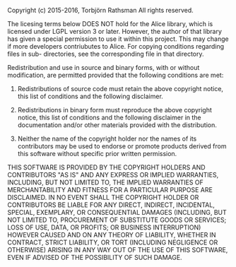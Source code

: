 Copyright (c) 2015-2016, Torbjörn Rathsman
All rights reserved.

The licesing terms below DOES NOT hold for the Alice library, which is licensed
under LGPL version 3 or later. However, the author of that library has given
a special permission to use it within this project. This may change if more
developers contriubutes to Alice. For copying conditions regarding files in sub-
directories, see the corresponding file in that directory.

Redistribution and use in source and binary forms, with or without modification,
are permitted provided that the following conditions are met:

   1. Redistributions of source code must retain the above copyright notice, this 
      list of conditions and the following disclaimer.

   2. Redistributions in binary form must reproduce the above copyright notice, 
      this list of conditions and the following disclaimer in the documentation 
      and/or other materials provided with the distribution.

   3. Neither the name of the copyright holder nor the names of its contributors
      may be used to endorse or promote products derived from this software without
      specific prior written permission.

THIS SOFTWARE IS PROVIDED BY THE COPYRIGHT HOLDERS AND CONTRIBUTORS "AS IS" AND
ANY EXPRESS OR IMPLIED WARRANTIES, INCLUDING, BUT NOT LIMITED TO, THE IMPLIED
WARRANTIES OF MERCHANTABILITY AND FITNESS FOR A PARTICULAR PURPOSE ARE DISCLAIMED.
IN NO EVENT SHALL THE COPYRIGHT HOLDER OR CONTRIBUTORS BE LIABLE FOR ANY DIRECT, 
INDIRECT, INCIDENTAL, SPECIAL, EXEMPLARY, OR CONSEQUENTIAL DAMAGES (INCLUDING, 
BUT NOT LIMITED TO, PROCUREMENT OF SUBSTITUTE GOODS OR SERVICES; LOSS OF USE, 
DATA, OR PROFITS; OR BUSINESS INTERRUPTION) HOWEVER CAUSED AND ON ANY THEORY OF
LIABILITY, WHETHER IN CONTRACT, STRICT LIABILITY, OR TORT (INCLUDING NEGLIGENCE 
OR OTHERWISE) ARISING IN ANY WAY OUT OF THE USE OF THIS SOFTWARE, EVEN IF ADVISED
OF THE POSSIBILITY OF SUCH DAMAGE.
